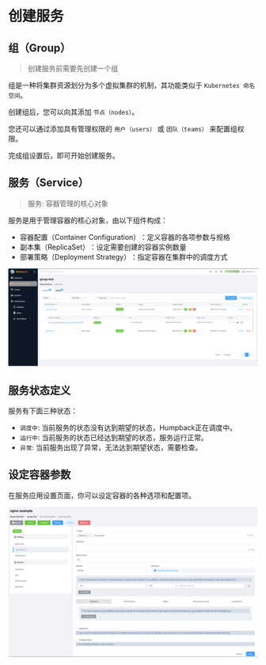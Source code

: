 # 创建服务

## 组（Group）

> 创建服务前需要先创建一个组

组是一种将集群资源划分为多个虚拟集群的机制，其功能类似于 `Kubernetes 命名空间`。  

创建组后，您可以向其添加 `节点（nodes）`。  

您还可以通过添加具有管理权限的 `用户（users）` 或 `团队（teams）` 来配置组权限。  

完成组设置后，即可开始创建服务。  

## 服务（Service）

> 服务: 容器管理的核心对象

​​服务是用于管理容器的核心对象，由以下组件构成：

- ​容器配置（Container Configuration）​​：定义容器的各项参数与规格
- ​副本集（ReplicaSet）​​：设定需要创建的容器实例数量
- ​部署策略（Deployment Strategy）​​：指定容器在集群中的调度方式


![](../_media/service-list.png)

## 服务状态定义

服务有下面三种状态：

- `调度中`​​: 当前服务的状态没有达到期望的状态，Humpback正在调度中。
- `运行中`​​: 当前服务的状态已经达到期望的状态，服务运行正常。
- `异常`​​: 当前服务出现了异常，无法达到期望状态，需要检查。

## 设定容器参数

在服务应用设置页面，你可以设定容器的各种选项和配置项。

![](../_media/service-application.png)